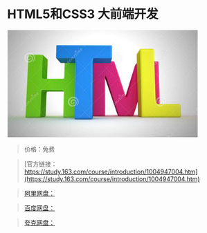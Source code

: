 # HTML5和CSS3 大前端开发

![img](../../../assets/study163/free/3D43A24B5F19900B83A14E1CB94B5C8E.jpg)

> 价格：免费

> [官方链接：https://study.163.com/course/introduction/1004947004.htm](https://study.163.com/course/introduction/1004947004.htm)

> [阿里网盘：]()

> [百度网盘：]()

> [夸克网盘：]()
